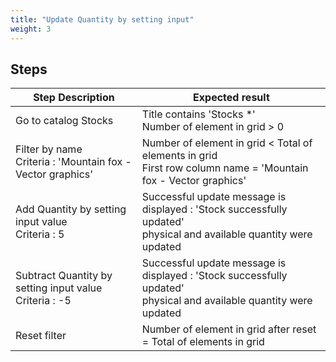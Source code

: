 ```yaml
---
title: "Update Quantity by setting input"
weight: 3
---
```

## Steps
| Step Description | Expected result |
| ----- | ----- |
| Go to catalog Stocks | Title contains 'Stocks *'<br>Number of element in grid > 0 |
| Filter by name<br>Criteria : 'Mountain fox - Vector graphics' | Number of element in grid < Total of elements in grid<br>First row column name = 'Mountain fox - Vector graphics' |
| Add Quantity by setting input value<br>Criteria : 5 | Successful update message is displayed : 'Stock successfully updated'<br>physical and available quantity were updated |
| Subtract Quantity by setting input value<br>Criteria : -5 | Successful update message is displayed : 'Stock successfully updated'<br>physical and available quantity were updated |
| Reset filter | Number of element in grid after reset = Total of elements in grid |
